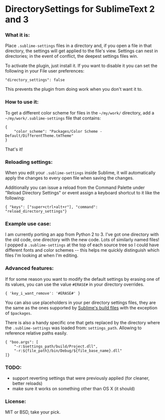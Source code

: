 # DirectorySettings for SublimeText 2 and 3

### What it is:

Place `.sublime-settings` files in a directory and, if you open a file in that directory, the settings will get applied to the file's view. Settings can nest in directories; in the event of conflict, the deepest settings files win.

To activate the plugin, just install it. If you want to disable it you can set the following in your File user preferences:

    "directory_settings": false

This prevents the plugin from doing work when you don't want it to.

### How to use it:

To get a different color scheme for files in the `~/my/work/` directory, add a `~/my/work/.sublime-settings` file that contains:

    {
        "color_scheme": "Packages/Color Scheme - Default/DifferentTheme.tmTheme"
    }

That's it!

### Reloading settings:

When you edit your `.sublime-settings` inside Sublime, it will automatically apply the changes to every open file when saving the
changes.

Additionally you can issue a reload from the Command Palette under "Reload Directory Settings" or event assign a keyboard shortcut
to it like the following:

    { "keys": ["super+ctrl+alt+r"], "command": "reload_directory_settings"}


### Example use case:

I am currently porting an app from Python 2 to 3. I've got one directory with the old code, one directory with the new code. Lots of similarly named files! I popped a `.sublime-settings` at the top of each source tree so I could have different fonts and color schemes -- this helps me quickly distinguish which files I'm looking at when I'm editing.

### Advanced features:

If for some reason you want to modify the default settings by erasing one of its values, you can use
the value `#ERASE#` in your directory overrides.

    { 'key_i_want_remove': '#ERASE#' }

You can also use placeholders in your per directory settings files, they are the same as the ones supported
by [Sublime's build files](http://docs.sublimetext.info/en/latest/reference/build_systems.html#build-system-variables)
with the exception of `$packages`.

There is also a handy specific one that gets replaced by the directory where the `.sublime-settings` was loaded
from: `settings_path`. Allowing to reference relative paths easily.

	{ "boo.args": [
		"-r:$settings_path/build/Project.dll",
		"-r:${file_path}/bin/Debug/${file_base_name}.dll" 
	]}


### TODO:

- support reverting settings that were previously applied (for cleaner, better reloads)
- make sure it works on something other than OS X (it should)

### License:

MIT or BSD, take your pick.



